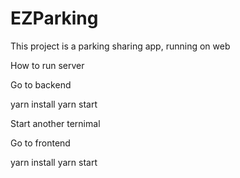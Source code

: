 # EZParking
This project is a parking sharing app, running on web

How to run server

Go to backend

yarn install
yarn start

Start another ternimal

Go to frontend

yarn install
yarn start
